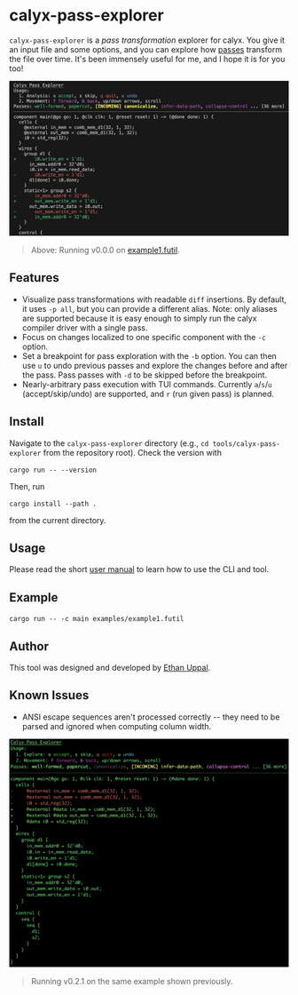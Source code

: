 # calyx-pass-explorer

`calyx-pass-explorer` is a *pass transformation* explorer for calyx.
You give it an input file and some options, and you can explore how [passes](https://crates.io/crates/calyx-opt) transform the file over time.
It's been immensely useful for me, and I hope it is for you too!

![Example running of the tool](example_v0.0.0.png)

> Above: Running v0.0.0 on [example1.futil](examples/example1.futil).

## Features

- Visualize pass transformations with readable `diff` insertions. By default, it uses `-p all`, but you can provide a different alias. Note: only aliases are supported because it is easy enough to simply run the calyx compiler driver with a single pass.
- Focus on changes localized to one specific component with the `-c` option.
- Set a breakpoint for pass exploration with the `-b` option. You can then use `u` to undo previous passes and explore the changes before and after the pass. Pass passes with `-d` to be skipped before the breakpoint.
- Nearly-arbitrary pass execution with TUI commands. Currently `a`/`s`/`u` (accept/skip/undo) are supported, and `r` (run given pass) is planned.

## Install

Navigate to the `calyx-pass-explorer` directory (e.g., `cd tools/calyx-pass-explorer` from the repository root).
Check the version with

```shell
cargo run -- --version
```

Then, run

```shell
cargo install --path .
```

from the current directory.

## Usage

Please read the short [user manual](manual.md) to learn how to use the CLI and tool.

## Example

```shell
cargo run -- -c main examples/example1.futil
```

## Author

This tool was designed and developed by [Ethan Uppal](https://www.ethanuppal.com).

## Known Issues

- ANSI escape sequences aren't processed correctly -- they need to be parsed and ignored when computing column width.

![Example running of the tool](example_v0.2.1.png)
> Running v0.2.1 on the same example shown previously.
